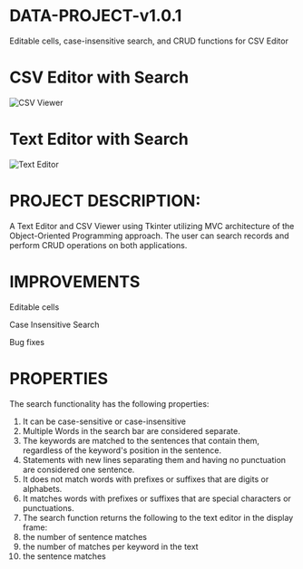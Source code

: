 # DATA-PROJECT-v1.0.1

Editable cells, case-insensitive search, and CRUD functions for CSV Editor

# CSV Editor with Search
![CSV Viewer](https://github.com/johanncatalla/DATA-PROJECT/blob/main/images/csv_editor.png)

# Text Editor with Search
![Text Editor](https://github.com/johanncatalla/DATA-PROJECT-v1.0/blob/main/images/text_editor_new.png)

# PROJECT DESCRIPTION:

A Text Editor and CSV Viewer using Tkinter utilizing MVC architecture of the Object-Oriented Programming approach. The user can search records and perform CRUD operations on both applications. 

# IMPROVEMENTS

Editable cells

Case Insensitive Search

Bug fixes

# PROPERTIES
The search functionality has the following properties:
1. It can be case-sensitive or case-insensitive
2. Multiple Words in the search bar are considered separate.
3. The keywords are matched to the sentences that contain them, regardless of the keyword's position in the sentence.
4. Statements with new lines separating them and having no punctuation are considered one sentence.
5. It does not match words with prefixes or suffixes that are digits or alphabets. 
6. It matches words with prefixes or suffixes that are special characters or punctuations.
7. The search function returns the following to the text editor in the display frame:
  1. the number of sentence matches
  2. the number of matches per keyword in the text
  3. the sentence matches

